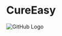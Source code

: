 # CureEasy

![GitHub Logo](https://github.com/akshat220/CureEasy/blob/master/app/src/main/res/drawable/ce.png)
